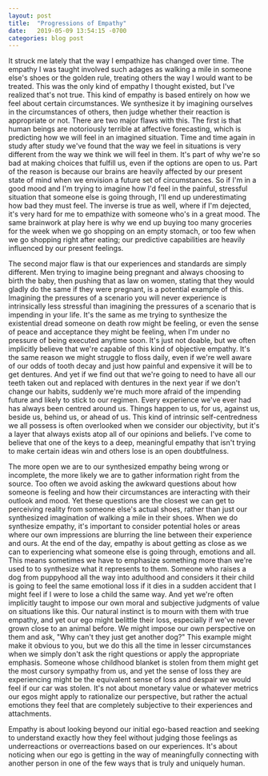 ```yaml
---
layout: post
title:  "Progressions of Empathy"
date:   2019-05-09 13:54:15 -0700
categories: blog post
---
```


It struck me lately that the way I empathize has changed over time. The empathy I was taught involved such adages as walking a mile in someone else's shoes or the golden rule, treating others the way I would want to be treated. This was the only kind of empathy I thought existed, but I've realized that's not true. This kind of empathy is based entirely on how we feel about certain circumstances. We synthesize it by imagining ourselves in the circumstances of others, then judge whether their reaction is appropriate or not. There are two major flaws with this. The first is that human beings are notoriously terrible at affective forecasting, which is predicting how we will feel in an imagined situation. Time and time again in study after study we've found that the way we feel in situations is very different from the way we think we will feel in them. It's part of why we're so bad at making choices that fulfill us, even if the options are open to us. Part of the reason is because our brains are heavily affected by our present state of mind when we envision a future set of circumstances. So if I'm in a good mood and I'm trying to imagine how I'd feel in the painful, stressful situation that someone else is going through, I'll end up underestimating how bad they must feel. The inverse is true as well, where if I'm dejected, it's very hard for me to empathize with someone who's in a great mood. The same brainwork at play here is why we end up buying too many groceries for the week when we go shopping on an empty stomach, or too few when we go shopping right after eating; our predictive capabilities are heavily influenced by our present feelings. 

The second major flaw is that our experiences and standards are simply different. Men trying to imagine being pregnant and always choosing to birth the baby, then pushing that as law on women, stating that they would gladly do the same if they were pregnant, is a potential example of this. Imagining the pressures of a scenario you will never experience is intrinsically less stressful than imagining the pressures of a scenario that is impending in your life. It's the same as me trying to synthesize the existential dread someone on death row might be feeling, or even the sense of peace and acceptance they might be feeling, when I'm under no pressure of being executed anytime soon. It's just not doable, but we often implicitly believe that we're capable of this kind of objective empathy. It's the same reason we might struggle to floss daily, even if we're well aware of our odds of tooth decay and just how painful and expensive it will be to get dentures. And yet if we find out that we're going to need to have all our teeth taken out and replaced with dentures in the next year if we don't change our habits, suddenly we're much more afraid of the impending future and likely to stick to our regimen. Every experience we've ever had has always been centred around us. Things happen to us, for us, against us, beside us, behind us, or ahead of us. This kind of intrinsic self-centredness we all possess is often overlooked when we consider our objectivity, but it's a layer that always exists atop all of our opinions and beliefs. I've come to believe that one of the keys to a deep, meaningful empathy that isn't trying to make certain ideas win and others lose is an open doubtfulness. 

The more open we are to our synthesized empathy being wrong or incomplete, the more likely we are to gather information right from the source. Too often we avoid asking the awkward questions about how someone is feeling and how their circumstances are interacting with their outlook and mood. Yet these questions are the closest we can get to perceiving reality from someone else's actual shoes, rather than just our synthesized imagination of walking a mile in their shoes. When we do synthesize empathy, it's important to consider potential holes or areas where our own impressions are blurring the line between their experience and ours. At the end of the day, empathy is about getting as close as we can to experiencing what someone else is going through, emotions and all. This means sometimes we have to emphasize something more than we're used to to synthesize what it represents to them. Someone who raises a dog from puppyhood all the way into adulthood and considers it their child is going to feel the same emotional loss if it dies in a sudden accident that I might feel if I were to lose a child the same way. And yet we're often implicitly taught to impose our own moral and subjective judgments of value on situations like this. Our natural instinct is to mourn with them with true empathy, and yet our ego might belittle their loss, especially if we've never grown close to an animal before. We might impose our own perspective on them and ask, "Why can't they just get another dog?" This example might make it obvious to you, but we do this all the time in lesser circumstances when we simply don't ask the right questions or apply the appropriate emphasis. Someone whose childhood blanket is stolen from them might get the most cursory sympathy from us, and yet the sense of loss they are experiencing might be the equivalent sense of loss and despair we would feel if our car was stolen. It's not about monetary value or whatever metrics our egos might apply to rationalize our perspective, but rather the actual emotions they feel that are completely subjective to their experiences and attachments. 

Empathy is about looking beyond our initial ego-based reaction and seeking to understand exactly how they feel without judging those feelings as underreactions or overreactions based on our experiences. It's about noticing when our ego is getting in the way of meaningfully connecting with another person in one of the few ways that is truly and uniquely human.

